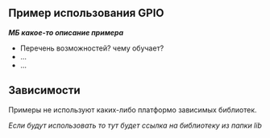 Пример использования GPIO
-----------------

 ***МБ какое-то описание примера***

- Перечень возможностей? чему обучает?
- ...
- ...

Зависимости
-----------------
  Примеры не используют каких-либо платформо зависимых библиотек.

  *Если будут использовать то тут будет ссылка на библиотеку из папки lib*
 
